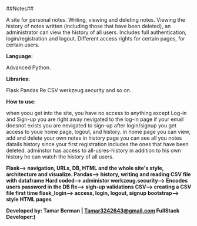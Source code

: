 
##Notes##

A site for personal notes.
Writing, viewing and deleting notes. Viewing the history of notes written (including those that have been deleted), an administrator can view the history of all users.
Includes full authentication, login/registration and logout. Different access rights for certain pages, for certain users.

**Language:**

Advanced Python.

**Libraries:** 

Flask
Pandas
Re
CSV
werkzeug.security
and so on..

**How to use:**

when yoou get into the site, you have no access to anything except Log-in and Sign-up
you are right away nevigated to the log-in page
if your email doesnot exists you are nevigated to sign-up
after login/signup you get access to youe home page, logout, and history.
in home page you can view, add and delete your own notes
in history page you can see all you notes datails history since your first registration includes the ones that have been deleted.
adminstor has access to all-usres-history in addition to his own history he can watch the history of all users.

**Flask--> navigation, URLs, DB, HTML and the whole site's style, architecture and visualize.
Pandas--> history, writing and reading CSV file with dataframe
Hard coded--> administor
werkzeug.security--> Encodes users password in the DB
Re--> sigh-up validations
CSV--> creating a CSV file first time
flask_login--> access, login, logout, signup
bootstrap--> style HTML pages**


**Developed by: Tamar Berman | Tamar3242643@gmail.com 
FullStack Developer:)**




